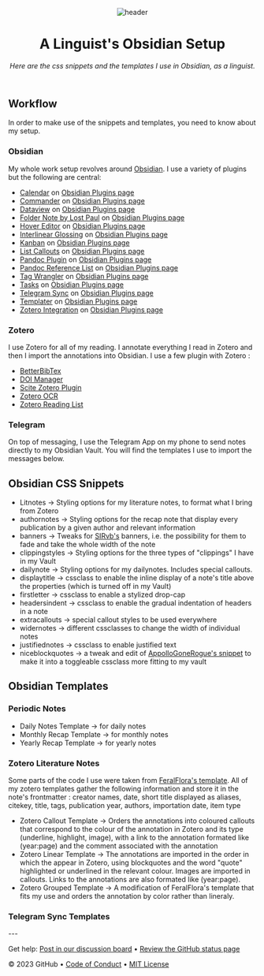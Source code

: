 <header>

![header](https://i.imgur.com/ptYxyf2.jpeg)

# A Linguist's Obsidian Setup

_Here are the css snippets and the templates I use in Obsidian, as a linguist._

</header>

## Workflow

In order to make use of the snippets and templates, you need to know about my setup.

### Obsidian

My whole work setup revolves around [Obsidian](https://obsidian.md/).  I use a variety of plugins but the following are central:
- [Calendar](https://github.com/liamcain/obsidian-calendar-plugin) on [Obsidian Plugins page](https://obsidian.md/plugins?id=calendar)
- [Commander](https://github.com/phibr0/obsidian-commander) on [Obsidian Plugins page](https://obsidian.md/plugins?id=cmdr)
- [Dataview](https://github.com/blacksmithgu/obsidian-dataview) on [Obsidian Plugins page](https://obsidian.md/plugins?id=dataview)
- [Folder Note by Lost Paul](https://github.com/LostPaul/obsidian-folder-notes) on [Obsidian Plugins page](https://obsidian.md/plugins?id=folder-notes)
- [Hover Editor](https://github.com/nothingislost/obsidian-hover-editor) on [Obsidian Plugins page](https://obsidian.md/plugins?id=obsidian-hover-editor)
- [Interlinear Glossing](https://github.com/Mijyuoon/obsidian-ling-gloss) on [Obsidian Plugins page](https://obsidian.md/plugins?id=ling-gloss)
- [Kanban](https://github.com/mgmeyers/obsidian-kanban) on [Obsidian Plugins page](https://obsidian.md/plugins?id=obsidian-kanban)
- [List Callouts](https://github.com/mgmeyers/obsidian-list-callouts) on [Obsidian Plugins page](https://obsidian.md/plugins?id=obsidian-list-callouts)
- [Pandoc Plugin](https://github.com/OliverBalfour/obsidian-pandoc) on [Obsidian Plugins page](https://obsidian.md/plugins?id=obsidian-pandoc)
- [Pandoc Reference List](https://github.com/mgmeyers/obsidian-pandoc-reference-list) on [Obsidian Plugins page](https://obsidian.md/plugins?id=obsidian-pandoc-reference-list)
- [Tag Wrangler](https://github.com/pjeby/tag-wrangler) on [Obsidian Plugins page](https://obsidian.md/plugins?id=tag-wrangler)
- [Tasks](https://github.com/obsidian-tasks-group/obsidian-tasks) on [Obsidian Plugins page](https://obsidian.md/plugins?id=obsidian-tasks-plugin)
- [Telegram Sync](https://github.com/soberhacker/obsidian-telegram-sync) on [Obsidian Plugins page](https://obsidian.md/plugins?id=telegram-sync)
- [Templater](https://github.com/SilentVoid13/Templater) on [Obsidian Plugins page](https://obsidian.md/plugins?id=templater-obsidian)
- [Zotero Integration](https://github.com/mgmeyers/obsidian-zotero-integration) on [Obsidian Plugins page](https://obsidian.md/plugins?id=obsidian-zotero-desktop-connector)

### Zotero

I use Zotero for all of my reading. I annotate everything I read in Zotero and then I import the annotations into Obsidian. I use a few plugin with Zotero :

- [BetterBibTex](https://retorque.re/zotero-better-bibtex/)
- [DOI Manager](https://github.com/bwiernik/zotero-shortdoi)
- [Scite Zotero Plugin](https://github.com/scitedotai/scite-zotero-plugin)
- [Zotero OCR](https://github.com/UB-Mannheim/zotero-ocr)
- [Zotero Reading List](https://github.com/Dominic-DallOsto/zotero-reading-list)

### Telegram 

On top of messaging, I use the Telegram App on my phone to send notes directly to my Obsidian Vault. You will find the templates I use to import the messages below. 


## Obsidian CSS Snippets

- Litnotes -> Styling options for my literature notes, to format what I bring from Zotero
- authornotes -> Styling options for the recap note that display every publication by a given author and relevant information
- banners -> Tweaks for [SIRvb's](https://publish.obsidian.md/slrvb-docs/ITS+Theme/Image+Adjustments) banners, i.e. the possibility for them to fade and take the whole width of the note
- clippingstyles -> Styling options for the three types of "clippings" I have in my Vault
- dailynote -> Styling options for my dailynotes. Includes special callouts. 
- displaytitle -> cssclass to enable the inline display of a note's title above the properties (which is turned off in my Vault)
- firstletter -> cssclass to enable a stylized drop-cap
- headersindent -> cssclass to enable the gradual indentation of headers in a note
- extracallouts -> special callout styles to be used everywhere
- widernotes -> different cssclasses to change the width of individual notes
- justifiednotes -> cssclass to enable justified text
- niceblockquotes -> a tweak and edit of [AppolloGoneRogue's snippet](https://forum.obsidian.md/t/how-to-achieve-css-code-snippets/8474/244?u) to make it into a toggleable cssclass more fitting to my vault


## Obsidian Templates

### Periodic Notes 
- Daily Notes Template -> for daily notes
- Monthly Recap Template -> for monthly notes
- Yearly Recap Template -> for yearly notes

### Zotero Literature Notes
Some parts of the code I use were taken from [FeralFlora's template](https://gist.github.com/FeralFlora/78f494c1862ce4457cef28d9d9ba5a01). 
All of my zotero templates gather the following information and store it in the note's frontmatter : creator names, date, short title displayed as aliases, citekey, title, tags, publication year, authors, importation date, item type

- Zotero Callout Template -> Orders the annotations into coloured callouts that correspond to the colour of the annotation in Zotero and its type (underline, highlight, image), with a link to the annotation formated like (year:page) and the comment associated with the annotation
- Zotero Linear Template -> The annotations are imported in the order in which the appear in Zotero, using blockquotes and the word "quote" highlighted or underlined in the relevant colour. Images are imported in callouts. Links to the annotations are also formated like (year:page).
- Zotero Grouped Template -> A modification of FeralFlora's template that fits my use and orders the annotation by color rather than lineraly.

### Telegram Sync Templates

<footer>
---

Get help: [Post in our discussion board](https://github.com/orgs/skills/discussions/categories/github-pages) &bull; [Review the GitHub status page](https://www.githubstatus.com/)

&copy; 2023 GitHub &bull; [Code of Conduct](https://www.contributor-covenant.org/version/2/1/code_of_conduct/code_of_conduct.md) &bull; [MIT License](https://gh.io/mit)

</footer>
